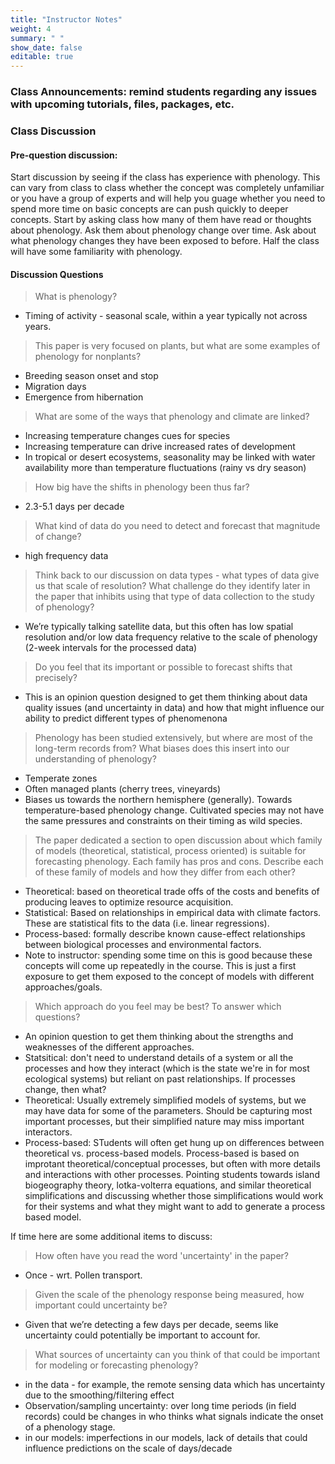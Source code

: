 ```yaml
---
title: "Instructor Notes"
weight: 4
summary: " "
show_date: false
editable: true
---
```


### Class Announcements: remind students regarding any issues with upcoming tutorials, files, packages, etc.

### Class Discussion

#### Pre-question discussion: 
Start discussion by seeing if the class has experience with phenology. This can vary from class to class whether the concept was completely unfamiliar or you have a group of experts and will help you guage whether you need to spend more time on basic concepts are can push quickly to deeper concepts. Start by asking class how many of them have read or thoughts about phenology. Ask them about phenology change over time. Ask about what phenology changes they have been exposed to before. Half the class will have some familiarity with phenology.

#### Discussion Questions

> What is phenology?
* Timing of activity - seasonal scale, within a year typically not across years.

> This paper is very focused on plants, but what are some examples of phenology for nonplants?
* Breeding season onset and stop
* Migration days
* Emergence from hibernation

> What are some of the ways that phenology and climate are linked?
* Increasing temperature changes cues for species
* Increasing temperature can drive increased rates of development
* In tropical or desert ecosystems, seasonality may be linked with water availability more than temperature fluctuations (rainy vs dry season)

> How big have the shifts in phenology been thus far?
* 2.3-5.1 days per decade

> What kind of data do you need to detect and forecast that magnitude of change?
* high frequency data

> Think back to our discussion on data types - what types of data give us that scale of
resolution? What challenge do they identify later in the paper that inhibits using that type of data
collection to the study of phenology?
* We’re typically talking satellite data, but this often has low spatial resolution and/or low data
frequency relative to the scale of phenology (2-week intervals for the processed data)

> Do you feel that its important or possible to forecast shifts that precisely?
* This is an opinion question designed to get them thinking about data quality issues (and uncertainty in data) and how that might influence our ability to predict different types of phenomenona

> Phenology has been studied extensively, but where are most of the long-term records from? What biases does this insert into our understanding of phenology?
* Temperate zones
* Often managed plants (cherry trees, vineyards)
* Biases us towards the northern hemisphere (generally). Towards temperature-based phenology change. Cultivated species may not have the same pressures and constraints on their timing as wild species.

> The paper dedicated a section to open discussion about which family of models (theoretical, statistical, process oriented) is suitable for forecasting phenology. Each family has pros and cons. Describe each of these family of models and how they differ from each other?
* Theoretical: based on theoretical trade offs of the costs and benefits of producing leaves to
optimize resource acquisition.
* Statistical: Based on relationships in empirical data with climate factors. These are statistical fits to the data (i.e. linear regressions).
* Process-based: formally describe known cause-effect relationships between biological processes and environmental factors.
* Note to instructor: spending some time on this is good because these concepts will come up repeatedly in the course. This is just a first exposure to get them exposed to the concept of models with different approaches/goals.

> Which approach do you feel may be best? To answer which questions?
* An opinion question to get them thinking about the strengths and weaknesses of the different approaches.
* Statsitical: don't need to understand details of a system or all the processes and how they interact (which is the state we're in for most ecological systems) but reliant on past relationships. If processes change, then what?
* Theoretical: Usually extremely simplified models of systems, but we may have data for some of the parameters. Should be capturing most important processes, but their simplified nature may miss important interactors.
* Process-based: STudents will often get hung up on differences between theoretical vs. process-based models. Process-based is based on improtant theoretical/conceptual processes, but often with more details and interactions with other processes. Pointing students towards island biogeography theory, lotka-volterra equations, and similar theoretical simplifications and discussing whether those simplifications would work for their systems and what they might want to add to generate a process based model.


If time here are some additional items to discuss:
> How often have you read the word 'uncertainty' in the paper?
* Once - wrt. Pollen transport.
> Given the scale of the phenology response being measured, how important could uncertainty be?
* Given that we’re detecting a few days per decade, seems like uncertainty could potentially be important to account for.
> What sources of uncertainty can you think of that could be important for modeling or forecasting phenology?
* in the data - for example, the remote sensing data which has uncertainty due to the smoothing/filtering effect
* Observation/sampling uncertainty: over long time periods (in field records) could be changes in who thinks what signals indicate the onset of a phenology stage.
* in our models: imperfections in our models, lack of details that could influence predictions on the scale of days/decade
